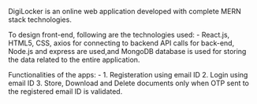 DigiLocker is an online web application developed with complete MERN stack technologies.

To design front-end, following are the technologies used: - React.js, HTML5, CSS, axios for connecting to backend API calls
for back-end, Node.js and express are used,and MongoDB database is used for storing the data related to the entire application.

Functionalities of the apps: - 
    1. Registeration using email ID
    2. Login using email ID
    3. Store, Download and Delete documents only when OTP sent to the registered email ID is validated.
